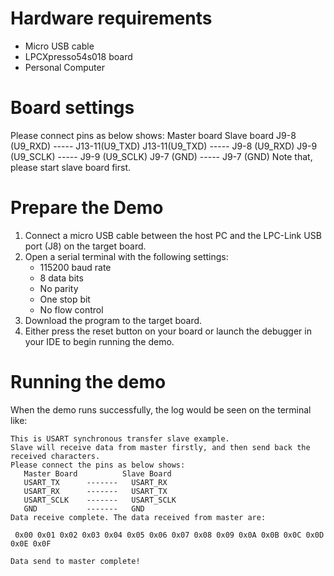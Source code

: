 Hardware requirements
=====================
- Micro USB cable
- LPCXpresso54s018 board
- Personal Computer

Board settings
============
Please connect pins as below shows:
    Master board            Slave board
	J9-8  (U9_RXD)  -----    J13-11(U9_TXD)
	J13-11(U9_TXD)  -----    J9-8  (U9_RXD)
	J9-9  (U9_SCLK) -----    J9-9  (U9_SCLK)
	J9-7  (GND)     -----    J9-7  (GND)
Note that, please start slave board first.


Prepare the Demo
===============
1.  Connect a micro USB cable between the host PC and the LPC-Link USB port (J8) on the target board.
2.  Open a serial terminal with the following settings:
    - 115200 baud rate
    - 8 data bits
    - No parity
    - One stop bit
    - No flow control
3.  Download the program to the target board.
4.  Either press the reset button on your board or launch the debugger in your IDE to begin running the demo.

Running the demo
===============
When the demo runs successfully, the log would be seen on the terminal like:

~~~~~~~~~~~~~~~~~~~~~~~~~~~~~~
This is USART synchronous transfer slave example.
Slave will receive data from master firstly, and then send back the received characters.
Please connect the pins as below shows:
   Master Board          Slave Board
   USART_TX      -------   USART_RX
   USART_RX      -------   USART_TX
   USART_SCLK    -------   USART_SCLK
   GND           -------   GND
Data receive complete. The data received from master are:

 0x00 0x01 0x02 0x03 0x04 0x05 0x06 0x07 0x08 0x09 0x0A 0x0B 0x0C 0x0D 0x0E 0x0F

Data send to master complete!

~~~~~~~~~~~~~~~~~~~~~~~~~~~~~~